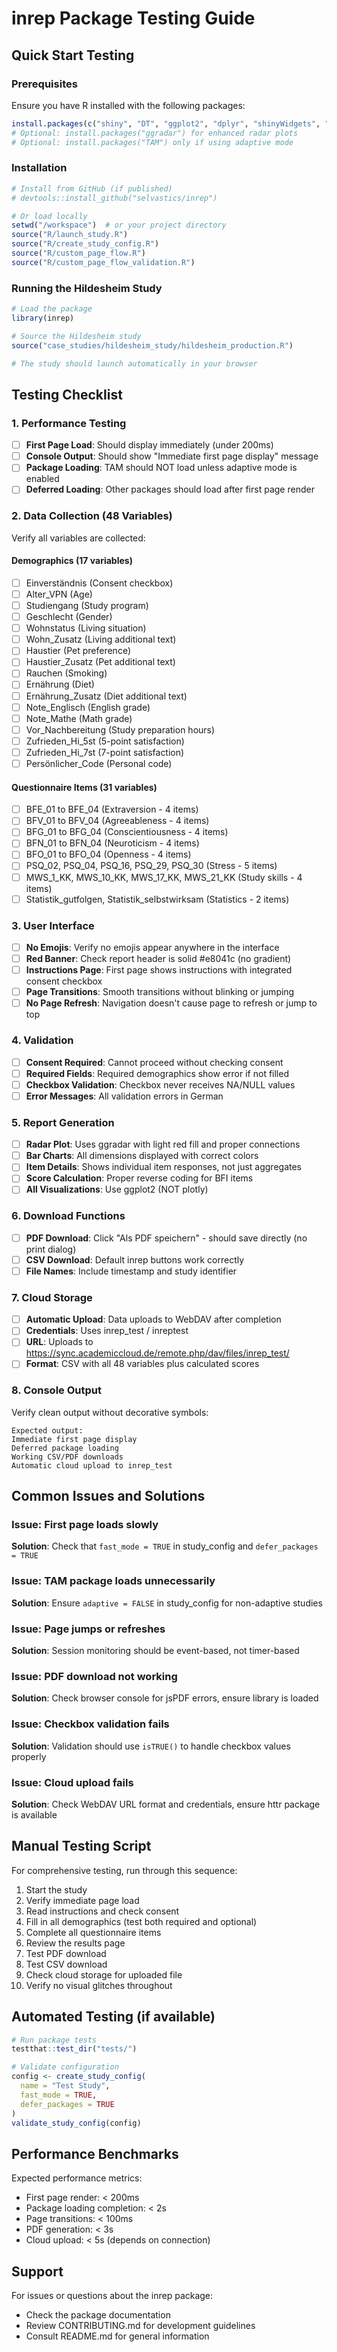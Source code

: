 # inrep Package Testing Guide

## Quick Start Testing

### Prerequisites
Ensure you have R installed with the following packages:
```r
install.packages(c("shiny", "DT", "ggplot2", "dplyr", "shinyWidgets", "later", "httr", "jsonlite"))
# Optional: install.packages("ggradar") for enhanced radar plots
# Optional: install.packages("TAM") only if using adaptive mode
```

### Installation
```r
# Install from GitHub (if published)
# devtools::install_github("selvastics/inrep")

# Or load locally
setwd("/workspace")  # or your project directory
source("R/launch_study.R")
source("R/create_study_config.R")
source("R/custom_page_flow.R")
source("R/custom_page_flow_validation.R")
```

### Running the Hildesheim Study

```r
# Load the package
library(inrep)

# Source the Hildesheim study
source("case_studies/hildesheim_study/hildesheim_production.R")

# The study should launch automatically in your browser
```

## Testing Checklist

### 1. Performance Testing
- [ ] **First Page Load**: Should display immediately (under 200ms)
- [ ] **Console Output**: Should show "Immediate first page display" message
- [ ] **Package Loading**: TAM should NOT load unless adaptive mode is enabled
- [ ] **Deferred Loading**: Other packages should load after first page render

### 2. Data Collection (48 Variables)
Verify all variables are collected:

#### Demographics (17 variables)
- [ ] Einverständnis (Consent checkbox)
- [ ] Alter_VPN (Age)
- [ ] Studiengang (Study program)
- [ ] Geschlecht (Gender)
- [ ] Wohnstatus (Living situation)
- [ ] Wohn_Zusatz (Living additional text)
- [ ] Haustier (Pet preference)
- [ ] Haustier_Zusatz (Pet additional text)
- [ ] Rauchen (Smoking)
- [ ] Ernährung (Diet)
- [ ] Ernährung_Zusatz (Diet additional text)
- [ ] Note_Englisch (English grade)
- [ ] Note_Mathe (Math grade)
- [ ] Vor_Nachbereitung (Study preparation hours)
- [ ] Zufrieden_Hi_5st (5-point satisfaction)
- [ ] Zufrieden_Hi_7st (7-point satisfaction)
- [ ] Persönlicher_Code (Personal code)

#### Questionnaire Items (31 variables)
- [ ] BFE_01 to BFE_04 (Extraversion - 4 items)
- [ ] BFV_01 to BFV_04 (Agreeableness - 4 items)
- [ ] BFG_01 to BFG_04 (Conscientiousness - 4 items)
- [ ] BFN_01 to BFN_04 (Neuroticism - 4 items)
- [ ] BFO_01 to BFO_04 (Openness - 4 items)
- [ ] PSQ_02, PSQ_04, PSQ_16, PSQ_29, PSQ_30 (Stress - 5 items)
- [ ] MWS_1_KK, MWS_10_KK, MWS_17_KK, MWS_21_KK (Study skills - 4 items)
- [ ] Statistik_gutfolgen, Statistik_selbstwirksam (Statistics - 2 items)

### 3. User Interface
- [ ] **No Emojis**: Verify no emojis appear anywhere in the interface
- [ ] **Red Banner**: Check report header is solid #e8041c (no gradient)
- [ ] **Instructions Page**: First page shows instructions with integrated consent checkbox
- [ ] **Page Transitions**: Smooth transitions without blinking or jumping
- [ ] **No Page Refresh**: Navigation doesn't cause page to refresh or jump to top

### 4. Validation
- [ ] **Consent Required**: Cannot proceed without checking consent
- [ ] **Required Fields**: Required demographics show error if not filled
- [ ] **Checkbox Validation**: Checkbox never receives NA/NULL values
- [ ] **Error Messages**: All validation errors in German

### 5. Report Generation
- [ ] **Radar Plot**: Uses ggradar with light red fill and proper connections
- [ ] **Bar Charts**: All dimensions displayed with correct colors
- [ ] **Item Details**: Shows individual item responses, not just aggregates
- [ ] **Score Calculation**: Proper reverse coding for BFI items
- [ ] **All Visualizations**: Use ggplot2 (NOT plotly)

### 6. Download Functions
- [ ] **PDF Download**: Click "Als PDF speichern" - should save directly (no print dialog)
- [ ] **CSV Download**: Default inrep buttons work correctly
- [ ] **File Names**: Include timestamp and study identifier

### 7. Cloud Storage
- [ ] **Automatic Upload**: Data uploads to WebDAV after completion
- [ ] **Credentials**: Uses inrep_test / inreptest
- [ ] **URL**: Uploads to https://sync.academiccloud.de/remote.php/dav/files/inrep_test/
- [ ] **Format**: CSV with all 48 variables plus calculated scores

### 8. Console Output
Verify clean output without decorative symbols:
```
Expected output:
Immediate first page display
Deferred package loading
Working CSV/PDF downloads
Automatic cloud upload to inrep_test
```

## Common Issues and Solutions

### Issue: First page loads slowly
**Solution**: Check that `fast_mode = TRUE` in study_config and `defer_packages = TRUE`

### Issue: TAM package loads unnecessarily
**Solution**: Ensure `adaptive = FALSE` in study_config for non-adaptive studies

### Issue: Page jumps or refreshes
**Solution**: Session monitoring should be event-based, not timer-based

### Issue: PDF download not working
**Solution**: Check browser console for jsPDF errors, ensure library is loaded

### Issue: Checkbox validation fails
**Solution**: Validation should use `isTRUE()` to handle checkbox values properly

### Issue: Cloud upload fails
**Solution**: Check WebDAV URL format and credentials, ensure httr package is available

## Manual Testing Script

For comprehensive testing, run through this sequence:

1. Start the study
2. Verify immediate page load
3. Read instructions and check consent
4. Fill in all demographics (test both required and optional)
5. Complete all questionnaire items
6. Review the results page
7. Test PDF download
8. Test CSV download
9. Check cloud storage for uploaded file
10. Verify no visual glitches throughout

## Automated Testing (if available)

```r
# Run package tests
testthat::test_dir("tests/")

# Validate configuration
config <- create_study_config(
  name = "Test Study",
  fast_mode = TRUE,
  defer_packages = TRUE
)
validate_study_config(config)
```

## Performance Benchmarks

Expected performance metrics:
- First page render: < 200ms
- Package loading completion: < 2s
- Page transitions: < 100ms
- PDF generation: < 3s
- Cloud upload: < 5s (depends on connection)

## Support

For issues or questions about the inrep package:
- Check the package documentation
- Review CONTRIBUTING.md for development guidelines
- Consult README.md for general information